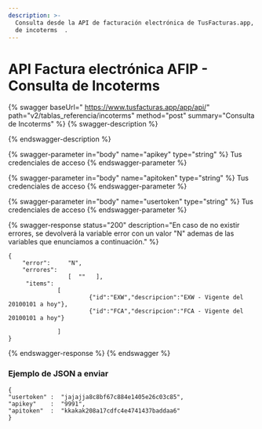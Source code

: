 ```yaml
---
description: >-
  Consulta desde la API de facturación electrónica de TusFacturas.app, la lista
  de incoterms  .
---
```


# API Factura electrónica AFIP  - Consulta de Incoterms

{% swagger baseUrl=" https://www.tusfacturas.app/app/api/" path="v2/tablas_referencia/incoterms" method="post" summary="Consulta de Incoterms" %}
{% swagger-description %}

{% endswagger-description %}

{% swagger-parameter in="body" name="apikey" type="string" %}
Tus credenciales de acceso
{% endswagger-parameter %}

{% swagger-parameter in="body" name="apitoken" type="string" %}
Tus credenciales de acceso
{% endswagger-parameter %}

{% swagger-parameter in="body" name="usertoken" type="string" %}
Tus credenciales de acceso
{% endswagger-parameter %}

{% swagger-response status="200" description="En caso de no existir errores, se devolverá la variable error con un valor "N" ademas de las variables que enunciamos a continuación." %}
```
{
    "error":     "N",
    "errores":   
                 [  ""   ],    
     "items":       
              [ 
                       {"id":"EXW","descripcion":"EXW - Vigente del 20100101 a hoy"},
                       {"id":"FCA","descripcion":"FCA - Vigente del 20100101 a hoy"}

              ]
}
```
{% endswagger-response %}
{% endswagger %}

### Ejemplo de JSON a enviar

```
{
"usertoken" :  "jajajja8c8bf67c884e1405e26c03c85",
"apikey"    :  "9991",
"apitoken"  :  "kkakak208a17cdfc4e4741437baddaa6"
}
```
